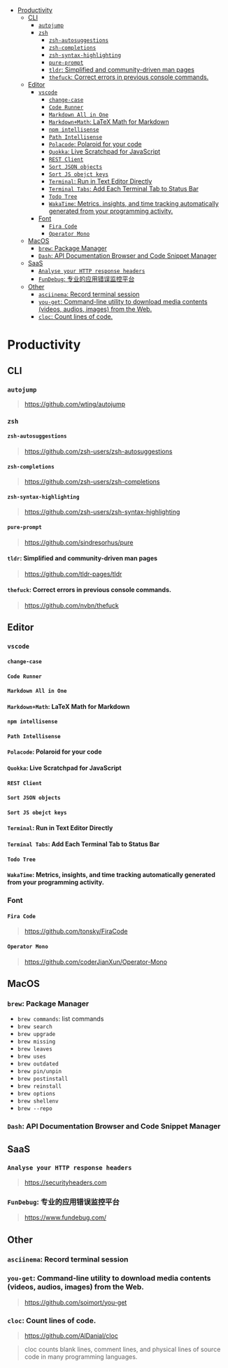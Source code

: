 - [Productivity](#productivity)
  - [CLI](#cli)
    - [`autojump`](#autojump)
    - [`zsh`](#zsh)
      - [`zsh-autosuggestions`](#zsh-autosuggestions)
      - [`zsh-completions`](#zsh-completions)
      - [`zsh-syntax-highlighting`](#zsh-syntax-highlighting)
      - [`pure-prompt`](#pure-prompt)
      - [`tldr`: Simplified and community-driven man pages](#tldr-simplified-and-community-driven-man-pages)
      - [`thefuck`: Correct errors in previous console commands.](#thefuck-correct-errors-in-previous-console-commands)
  - [Editor](#editor)
    - [`vscode`](#vscode)
      - [`change-case`](#change-case)
      - [`Code Runner`](#code-runner)
      - [`Markdown All in One`](#markdown-all-in-one)
      - [`Markdown+Math`: LaTeX Math for Markdown](#markdownmath-latex-math-for-markdown)
      - [`npm intellisense`](#npm-intellisense)
      - [`Path Intellisense`](#path-intellisense)
      - [`Polacode`: Polaroid for your code](#polacode-polaroid-for-your-code)
      - [`Quokka`: Live Scratchpad for JavaScript](#quokka-live-scratchpad-for-javascript)
      - [`REST Client`](#rest-client)
      - [`Sort JSON objects`](#sort-json-objects)
      - [`Sort JS obejct keys`](#sort-js-obejct-keys)
      - [`Terminal`: Run in Text Editor Directly](#terminal-run-in-text-editor-directly)
      - [`Terminal Tabs`: Add Each Terminal Tab to Status Bar](#terminal-tabs-add-each-terminal-tab-to-status-bar)
      - [`Todo Tree`](#todo-tree)
      - [`WakaTime`: Metrics, insights, and time tracking automatically generated from your programming activity.](#wakatime-metrics-insights-and-time-tracking-automatically-generated-from-your-programming-activity)
    - [Font](#font)
      - [`Fira Code`](#fira-code)
      - [`Operator Mono`](#operator-mono)
  - [MacOS](#macos)
    - [`brew`: Package Manager](#brew-package-manager)
    - [`Dash`: API Documentation Browser and Code Snippet Manager](#dash-api-documentation-browser-and-code-snippet-manager)
  - [SaaS](#saas)
    - [`Analyse your HTTP response headers`](#analyse-your-http-response-headers)
    - [`FunDebug`: 专业的应用错误监控平台](#fundebug-专业的应用错误监控平台)
  - [Other](#other)
    - [`asciinema`: Record terminal session](#asciinema-record-terminal-session)
    - [`you-get`: Command-line utility to download media contents (videos, audios, images) from the Web.](#you-get-command-line-utility-to-download-media-contents-videos-audios-images-from-the-web)
    - [`cloc`: Count lines of code.](#cloc-count-lines-of-code)

# Productivity

## CLI

### `autojump`

> https://github.com/wting/autojump

### `zsh`

#### `zsh-autosuggestions`

> https://github.com/zsh-users/zsh-autosuggestions

#### `zsh-completions`

> https://github.com/zsh-users/zsh-completions

#### `zsh-syntax-highlighting`

> https://github.com/zsh-users/zsh-syntax-highlighting

#### `pure-prompt`

> https://github.com/sindresorhus/pure

#### `tldr`: Simplified and community-driven man pages

> https://github.com/tldr-pages/tldr

#### `thefuck`: Correct errors in previous console commands.

> https://github.com/nvbn/thefuck

## Editor

### `vscode`

#### `change-case`

#### `Code Runner`

#### `Markdown All in One`

#### `Markdown+Math`: LaTeX Math for Markdown

#### `npm intellisense`

#### `Path Intellisense`

#### `Polacode`: Polaroid for your code

#### `Quokka`: Live Scratchpad for JavaScript

#### `REST Client`

#### `Sort JSON objects`

#### `Sort JS obejct keys`

#### `Terminal`: Run in Text Editor Directly

#### `Terminal Tabs`: Add Each Terminal Tab to Status Bar

#### `Todo Tree`

#### `WakaTime`: Metrics, insights, and time tracking automatically generated from your programming activity.

### Font

#### `Fira Code`

> https://github.com/tonsky/FiraCode

#### `Operator Mono`

> https://github.com/coderJianXun/Operator-Mono

## MacOS

### `brew`: Package Manager

- `brew commands`: list commands
- `brew search`
- `brew upgrade`
- `brew missing`
- `brew leaves`
- `brew uses`
- `brew outdated`
- `brew pin/unpin`
- `brew postinstall`
- `brew reinstall`
- `brew options`
- `brew shellenv`
- `brew --repo`

### `Dash`: API Documentation Browser and Code Snippet Manager

## SaaS

### `Analyse your HTTP response headers`

> https://securityheaders.com

### `FunDebug`: 专业的应用错误监控平台

> https://www.fundebug.com/

## Other

### `asciinema`: Record terminal session

### `you-get`: Command-line utility to download media contents (videos, audios, images) from the Web.

> https://github.com/soimort/you-get

### `cloc`: Count lines of code.

> https://github.com/AlDanial/cloc

> cloc counts blank lines, comment lines, and physical lines of source code in many programming languages.
